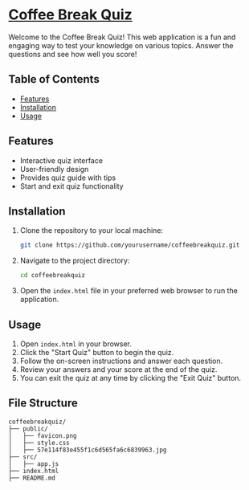 # [Coffee Break Quiz](https://helpful-marshmallow-0218dd.netlify.app/)

Welcome to the Coffee Break Quiz! This web application is a fun and engaging way to test your knowledge on various topics. Answer the questions and see how well you score!

## Table of Contents

- [Features](#features)
- [Installation](#installation)
- [Usage](#usage)

## Features

- Interactive quiz interface
- User-friendly design
- Provides quiz guide with tips
- Start and exit quiz functionality

## Installation

1. Clone the repository to your local machine:

    ```sh
    git clone https://github.com/yourusername/coffeebreakquiz.git
    ```

2. Navigate to the project directory:

    ```sh
    cd coffeebreakquiz
    ```

3. Open the `index.html` file in your preferred web browser to run the application.

## Usage

1. Open `index.html` in your browser.
2. Click the "Start Quiz" button to begin the quiz.
3. Follow the on-screen instructions and answer each question.
4. Review your answers and your score at the end of the quiz.
5. You can exit the quiz at any time by clicking the "Exit Quiz" button.

## File Structure

```plaintext
coffeebreakquiz/
├── public/
│   ├── favicon.png
│   ├── style.css
│   ├── 57e114f83e455f1c6d565fa6c6839963.jpg
├── src/
│   ├── app.js
├── index.html
├── README.md
